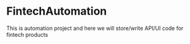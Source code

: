 # FintechAutomation
This is automation project and here we will store/write API/UI code for fintech products
